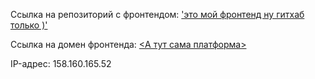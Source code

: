 Ссылка на репозиторий с фронтендом: ['это мой фронтенд ну гитхаб только )'](https://github.com/Wilbemax/Yandex-finally)

Ссылка на домен фронтенда: [<А тут сама платформа>](https://wbm-front.nomoredomainswork.ru/)

IP-адрес: 158.160.165.52